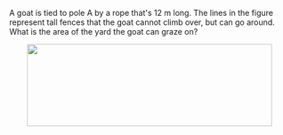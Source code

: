
<!-----
layout: page
title: Problem of the Week
----->


<!--<p>Due Wednesday, October 12, 2022 at midnight submitted to 
<a href="https://forms.gle/LgCLL5vhwUn6h5eA7">this Google form.</a> <b>You must be logged into your NAU gmail to submit via this form. </b>-->

<p> A goat is tied to pole A by a rope that's 12 m long. The lines in the figure represent tall fences that the goat cannot climb over, but can go around. What is the area of the yard the goat can graze on? </p>

<p><center>
<img src = "https://naumathstat.github.io/problem-of-the-week/files/images/2022-10-12.png" 
style="width:440px;height:148">
</center></p>

